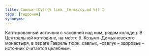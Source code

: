 ```yaml
---
title: Савлых-[Су]({% link _terms/су.md %}) I
tags: [гидроним]
synonyms:
---
```


Каптированный источник с часовней над ним, рядом колодец. В Центральной
котловине, на месте б. Козьмо-Демьяновского монастыря, в овраге Гаврель тюрк.
савлых, –савлук – здоровье – источник считается целебным.
